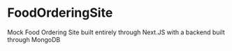 # FoodOrderingSite
 
Mock Food Ordering Site built entirely through Next.JS with a backend built through MongoDB
